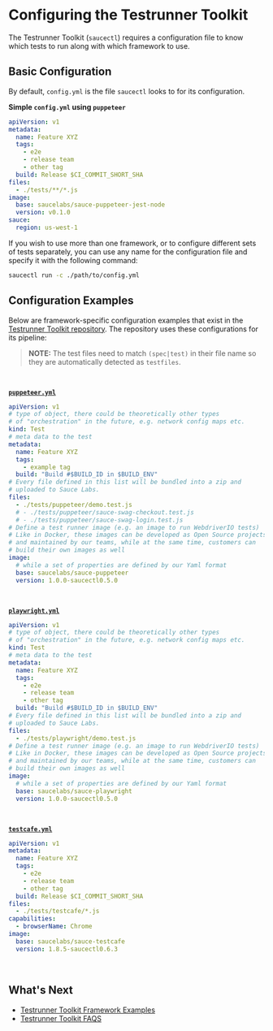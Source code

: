 <!---
id: configuration
title: Configuring the Testrunner Toolkit
sidebar_label: Configuration
--->
# Configuring the Testrunner Toolkit
The Testrunner Toolkit (`saucectl`) requires a configuration file to know which tests to run along with which framework to use.

## Basic Configuration

By default, `config.yml` is the file `saucectl` looks to for its configuration.

__Simple `config.yml` using `puppeteer`__

```yaml
apiVersion: v1
metadata:
  name: Feature XYZ
  tags:
    - e2e
    - release team
    - other tag
  build: Release $CI_COMMIT_SHORT_SHA
files:
  - ./tests/**/*.js
image:
  base: saucelabs/sauce-puppeteer-jest-node
  version: v0.1.0
sauce:
  region: us-west-1
```

If you wish to use more than one framework, or to configure different sets of tests separately, you can use any name for the configuration file and specify it with the following command:

```bash
saucectl run -c ./path/to/config.yml
```

## Configuration Examples
Below are framework-specific configuration examples that exist in the [Testrunner Toolkit repository](https://github.com/saucelabs/testrunner-toolkit/tree/master/.sauce). The repository uses these configurations for its pipeline:

>
> **NOTE:** The test files need to match `(spec|test)` in their file name so they are automatically detected as `testfiles`.
>
<!--Puppeteer-->
<br />

[__`puppeteer.yml`__](https://github.com/saucelabs/testrunner-toolkit/blob/master/.sauce/puppeteer.yml)
```yaml
apiVersion: v1
# type of object, there could be theoretically other types
# of "orchestration" in the future, e.g. network config maps etc.
kind: Test
# meta data to the test
metadata:
  name: Feature XYZ
  tags:
    - example tag
  build: "Build #$BUILD_ID in $BUILD_ENV"
# Every file defined in this list will be bundled into a zip and
# uploaded to Sauce Labs.
files:
  - ./tests/puppeteer/demo.test.js
  # - ./tests/puppeteer/sauce-swag-checkout.test.js
  # - ./tests/puppeteer/sauce-swag-login.test.js
# Define a test runner image (e.g. an image to run WebdriverIO tests)
# Like in Docker, these images can be developed as Open Source projects
# and maintained by our teams, while at the same time, customers can
# build their own images as well
image:
  # while a set of properties are defined by our Yaml format
  base: saucelabs/sauce-puppeteer
  version: 1.0.0-saucectl0.5.0
```

<!--Playwright-->
<br />

[__`playwright.yml`__](https://github.com/saucelabs/testrunner-toolkit/blob/master/.sauce/playwright.yml)
```yaml
apiVersion: v1
# type of object, there could be theoretically other types
# of "orchestration" in the future, e.g. network config maps etc.
kind: Test
# meta data to the test
metadata:
  name: Feature XYZ
  tags:
    - e2e
    - release team
    - other tag
  build: "Build #$BUILD_ID in $BUILD_ENV"
# Every file defined in this list will be bundled into a zip and
# uploaded to Sauce Labs.
files:
  - ./tests/playwright/demo.test.js
# Define a test runner image (e.g. an image to run WebdriverIO tests)
# Like in Docker, these images can be developed as Open Source projects
# and maintained by our teams, while at the same time, customers can
# build their own images as well
image:
  # while a set of properties are defined by our Yaml format
  base: saucelabs/sauce-playwright
  version: 1.0.0-saucectl0.5.0
```

<!--TestCafe-->
<br />

[__`testcafe.yml`__](https://github.com/saucelabs/testrunner-toolkit/blob/master/.sauce/testcafe.yml)
```yaml
apiVersion: v1
metadata:
  name: Feature XYZ
  tags:
    - e2e
    - release team
    - other tag
  build: Release $CI_COMMIT_SHORT_SHA
files:
  - ./tests/testcafe/*.js
capabilities:
  - browserName: Chrome
image:
  base: saucelabs/sauce-testcafe
  version: 1.8.5-saucectl0.6.3
```

<br />

## What's Next
* [Testrunner Toolkit Framework Examples](FRAMEWORK-EXAMPLES.md)
* [Testrunner Toolkit FAQS](TESTRUNNER-TOOLKIT-FAQS.md)

<br />


